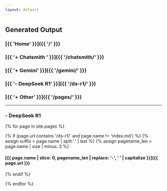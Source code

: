 ```yaml
---
layout: default
---
```

## Generated Output
### [{{ 'Home' }}]({{ '/' }})
### [{{ '+ Chatsmith ' }}]({{ '/chatsmith/' }})
### [{{ '+ Gemini' }}]({{ '/gemini/' }})
### [{{ '- DeepSeek R1' }}]({{ '/ds-r1/' }})
### [{{ '+ Other' }}]({{ '/pages/' }})
---
### - DeepSeek R1
{% for page in site.pages %}

{% if (page.url contains '/ds-r1/' and page.name != 'index.md') %}
{% assign suffix = page.name | split:'.' | last %}
{% assign pagename_len = page.name | size | minus: 3 %}
#### [{{ page.name | slice: 0, pagename_len | replace: '-', ' ' | capitalize }}]({{ page.url }})
{% endif %}

{% endfor %}
